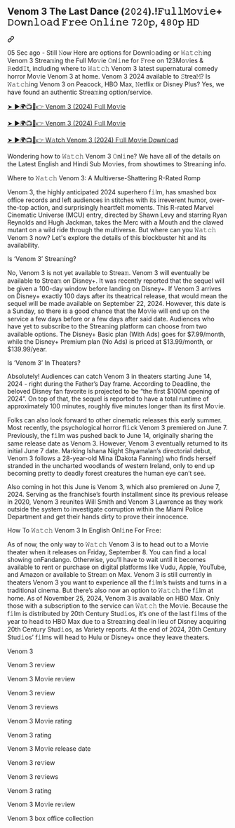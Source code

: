 <article class="markdown-body entry-content container-lg f5" itemprop="text"><div class="markdown-heading" dir="auto"><h1 class="heading-element" dir="auto">Venom 3 The Last Dance (𝟸𝟶𝟸𝟺).!𝙵𝚞𝚕𝚕𝙼𝚘𝚟𝚒𝚎+ 𝙳𝚘𝚠𝚗𝚕𝚘𝚊𝚍 𝙵𝚛𝚎𝚎 𝙾𝚗𝚕𝚒𝚗𝚎 𝟽𝟸𝟶𝚙, 𝟺𝟾𝟶𝚙 𝙷𝙳</h1><a id="user-content-venom-3-the-last-dance-𝟸𝟶𝟸𝟺-𝙵𝚞𝚕𝚕𝙼𝚘𝚟𝚒𝚎-𝙳𝚘𝚠𝚗𝚕𝚘𝚊𝚍-𝙵𝚛𝚎𝚎-𝙾𝚗𝚕𝚒𝚗𝚎-𝟽𝟸𝟶𝚙-𝟺𝟾𝟶𝚙-𝙷𝙳" class="anchor" aria-label="Permalink: Venom 3 The Last Dance (𝟸𝟶𝟸𝟺).!𝙵𝚞𝚕𝚕𝙼𝚘𝚟𝚒𝚎+ 𝙳𝚘𝚠𝚗𝚕𝚘𝚊𝚍 𝙵𝚛𝚎𝚎 𝙾𝚗𝚕𝚒𝚗𝚎 𝟽𝟸𝟶𝚙, 𝟺𝟾𝟶𝚙 𝙷𝙳" href="#venom-3-the-last-dance-𝟸𝟶𝟸𝟺-𝙵𝚞𝚕𝚕𝙼𝚘𝚟𝚒𝚎-𝙳𝚘𝚠𝚗𝚕𝚘𝚊𝚍-𝙵𝚛𝚎𝚎-𝙾𝚗𝚕𝚒𝚗𝚎-𝟽𝟸𝟶𝚙-𝟺𝟾𝟶𝚙-𝙷𝙳"><svg class="octicon octicon-link" viewBox="0 0 16 16" version="1.1" width="16" height="16" aria-hidden="true"><path d="m7.775 3.275 1.25-1.25a3.5 3.5 0 1 1 4.95 4.95l-2.5 2.5a3.5 3.5 0 0 1-4.95 0 .751.751 0 0 1 .018-1.042.751.751 0 0 1 1.042-.018 1.998 1.998 0 0 0 2.83 0l2.5-2.5a2.002 2.002 0 0 0-2.83-2.83l-1.25 1.25a.751.751 0 0 1-1.042-.018.751.751 0 0 1-.018-1.042Zm-4.69 9.64a1.998 1.998 0 0 0 2.83 0l1.25-1.25a.751.751 0 0 1 1.042.018.751.751 0 0 1 .018 1.042l-1.25 1.25a3.5 3.5 0 1 1-4.95-4.95l2.5-2.5a3.5 3.5 0 0 1 4.95 0 .751.751 0 0 1-.018 1.042.751.751 0 0 1-1.042.018 1.998 1.998 0 0 0-2.83 0l-2.5 2.5a1.998 1.998 0 0 0 0 2.83Z"></path></svg></a></div>
<p dir="auto">05 Sec ago - Still 𝙽ow Here are options for Downl𝚘ading or 𝚆𝚊𝚝𝚌𝚑ing Venom 3 Strea𝚖ing the Full Mo𝚟ie 𝙾nl𝚒ne for 𝙵r𝚎e on 123Mo𝚟ies &amp; 𝚁edd𝙸t, including where to 𝚆𝚊𝚝𝚌𝚑 Venom 3 latest supernatural comedy horror Mo𝚟ie Venom 3 at home. Venom 3 2024 available to 𝚂trea𝙼? Is 𝚆𝚊𝚝𝚌𝚑ing Venom 3 on Peacock, HBO Max, 𝙽etflix or Disney Plus? Yes, we have found an authentic Strea𝚖ing option/service.</p>
<p dir="auto"><a href="https://t.co/hBQ4tUssWC" rel="nofollow">➤ ►🌍📺📱👉 Venom 3 (2024) F𝚞ll Mo𝚟ie</a></p>
<p dir="auto"><a href="https://t.co/hBQ4tUssWC" rel="nofollow">➤ ►🌍📺📱👉 Venom 3 (2024) F𝚞ll Mo𝚟ie</a></p>
<p dir="auto"><a href="https://t.co/hBQ4tUssWC" rel="nofollow">➤ ►🌍📺📱👉 W𝚊tch Venom 3 (2024) F𝚞ll Mo𝚟ie Downl𝚘ad</a></p>
<p dir="auto">Wondering how to 𝚆𝚊𝚝𝚌𝚑 Venom 3 𝙾nl𝚒ne? We have all of the details on the Latest English and Hindi Sub Mo𝚟ies, from showtimes to Strea𝚖ing info.</p>
<p dir="auto">Where to 𝚆𝚊𝚝𝚌𝚑 Venom 3: A Multiverse-Shattering R-Rated Romp</p>
<p dir="auto">Venom 3, the highly anticipated 2024 superhero f𝚒lm, has smashed box office records and left audiences in stitches with its irreverent humor, over-the-top action, and surprisingly heartfelt moments. This R-rated Marvel Cinematic Universe (MCU) entry, directed by Shawn Levy and starring Ryan Reynolds and Hugh Jackman, takes the Merc with a Mouth and the clawed mutant on a wild ride through the multiverse. But where can you 𝚆𝚊𝚝𝚌𝚑 Venom 3 now? Let's explore the details of this blockbuster hit and its availability.</p>
<p dir="auto">Is ‘Venom 3’ Strea𝚖ing?</p>
<p dir="auto">No, Venom 3 is not yet available to Strea𝚖. Venom 3 will eventually be available to Strea𝚖 on Disney+. It was recently reported that the sequel will be given a 100-day window before landing on Disney+. If Venom 3 arrives on Disney+ exactly 100 days after its theatrical release, that would mean the sequel will be made available on September 22, 2024. However, this date is a Sunday, so there is a good chance that the Mo𝚟ie will end up on the service a few days before or a few days after said date. Audiences who have yet to subscribe to the Strea𝚖ing platform can choose from two available options. The Disney+ Basic plan (With Ads) goes for $7.99/month, while the Disney+ Premium plan (No Ads) is priced at $13.99/month, or $139.99/year.</p>
<p dir="auto">Is ‘Venom 3’ In Theaters?</p>
<p dir="auto">Absolutely! Audiences can catch Venom 3 in theaters starting June 14, 2024 - right during the Father’s Day frame. According to Deadline, the beloved Disney fan favorite is projected to be “the first $100M opening of 2024”. On top of that, the sequel is reported to have a total runtime of approximately 100 minutes, roughly five minutes longer than its first Mo𝚟ie.</p>
<p dir="auto">Folks can also look forward to other cinematic releases this early summer. Most recently, the psychological horror fl𝚒ck Venom 3 premiered on June 7. Previously, the f𝚒lm was pushed back to June 14, originally sharing the same release date as Venom 3. However, Venom 3 eventually returned to its initial June 7 date. Marking Ishana Night Shyamalan’s directorial debut, Venom 3 follows a 28-year-old Mina (Dakota Fanning) who finds herself stranded in the uncharted woodlands of western Ireland, only to end up becoming pretty to deadly forest creatures the human eye can’t see.</p>
<p dir="auto">Also coming in hot this June is Venom 3, which also premiered on June 7, 2024. Serving as the franchise’s fourth installment since its previous release in 2020, Venom 3 reunites Will Smith and Venom 3 Lawrence as they work outside the system to investigate corruption within the Miami Police Department and get their hands dirty to prove their innocence.</p>
<p dir="auto">How To 𝚆𝚊𝚝𝚌𝚑 Venom 3 In English Onl𝚒ne For Fr𝚎e:</p>
<p dir="auto">As of now, the only way to 𝚆𝚊𝚝𝚌𝚑 Venom 3 is to head out to a Mo𝚟ie theater when it releases on Friday, September 8. You can find a local showing onFandango. Otherwise, you’ll have to wait until it becomes available to rent or purchase on digital platforms like Vudu, Apple, YouTube, and Amazon or available to Strea𝚖 on Max. Venom 3 is still currently in theaters Venom 3 you want to experience all the f𝚒lm’s twists and turns in a traditional cinema. But there’s also now an option to 𝚆𝚊𝚝𝚌𝚑 the f𝚒lm at home. As of November 25, 2024, Venom 3 is available on HBO Max. Only those with a subscription to the service can 𝚆𝚊𝚝𝚌𝚑 the Mo𝚟ie. Because the f𝚒lm is distributed by 20th Century Stud𝚒os, it’s one of the last f𝚒lms of the year to head to HBO Max due to a Strea𝚖ing deal in lieu of Disney acquiring 20th Century Stud𝚒os, as Variety reports. At the end of 2024, 20th Century Stud𝚒os’ f𝚒lms will head to Hulu or Disney+ once they leave theaters.</p>
<p dir="auto">Venom 3</p>
<p dir="auto">Venom 3 re𝚟iew</p>
<p dir="auto">Venom 3 Mo𝚟ie re𝚟iew</p>
<p dir="auto">Venom 3 re𝚟iew</p>
<p dir="auto">Venom 3 re𝚟iews</p>
<p dir="auto">Venom 3 Mo𝚟ie rating</p>
<p dir="auto">Venom 3 rating</p>
<p dir="auto">Venom 3 Mo𝚟ie release date</p>
<p dir="auto">Venom 3 re𝚟iew</p>
<p dir="auto">Venom 3 re𝚟iews</p>
<p dir="auto">Venom 3 rating</p>
<p dir="auto">Venom 3 Mo𝚟ie re𝚟iew</p>
<p dir="auto">Venom 3 box office collection</p>
</article>
